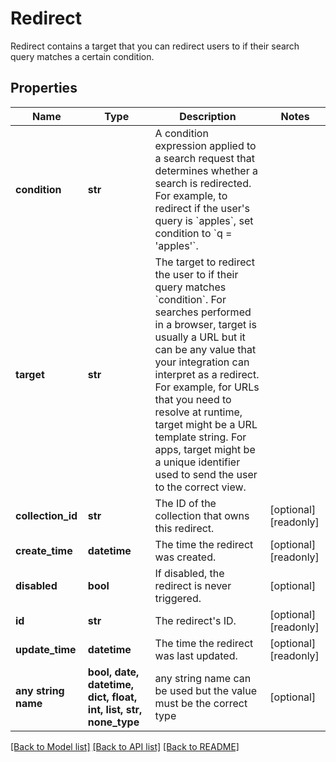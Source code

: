 # Redirect

Redirect contains a target that you can redirect users to if their search query matches a certain condition.

## Properties
Name | Type | Description | Notes
------------ | ------------- | ------------- | -------------
**condition** | **str** | A condition expression applied to a search request that determines whether a search is redirected.  For example, to redirect if the user&#39;s query is &#x60;apples&#x60;, set condition to &#x60;q &#x3D; &#39;apples&#39;&#x60;. | 
**target** | **str** | The target to redirect the user to if their query matches &#x60;condition&#x60;.  For searches performed in a browser, target is usually a URL but it can be any value that your integration can interpret as a redirect.  For example, for URLs that you need to resolve at runtime, target might be a URL template string. For apps, target might be a unique identifier used to send the user to the correct view. | 
**collection_id** | **str** | The ID of the collection that owns this redirect. | [optional] [readonly] 
**create_time** | **datetime** | The time the redirect was created. | [optional] [readonly] 
**disabled** | **bool** | If disabled, the redirect is never triggered. | [optional] 
**id** | **str** | The redirect&#39;s ID. | [optional] [readonly] 
**update_time** | **datetime** | The time the redirect was last updated. | [optional] [readonly] 
**any string name** | **bool, date, datetime, dict, float, int, list, str, none_type** | any string name can be used but the value must be the correct type | [optional]

[[Back to Model list]](../README.md#documentation-for-models) [[Back to API list]](../README.md#documentation-for-api-endpoints) [[Back to README]](../README.md)


